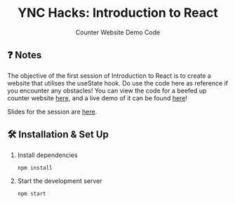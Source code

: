 <h1 align="center">
  YNC Hacks: Introduction to React
</h1>
<p align="center">
  Counter Website Demo Code
</p>

## ❓ Notes

The objective of the first session of Introduction to React is to create a website that utilises the useState hook. Do use the code here as reference if you encounter any obstacles! You can view the code for a beefed up counter website [here](https://github.com/leonardtng/fancy-counter), and a live demo of it can be found [here](http://fancy-counter.s3-website-ap-southeast-1.amazonaws.com/)!

Slides for the session are [here](https://drive.google.com/file/d/1KdecK0_hHF5FXFa-teXzY8s3uCXVa9u-/view?usp=sharing).

## 🛠 Installation & Set Up

1. Install dependencies

   ```sh
   npm install
   ```

2. Start the development server

   ```sh
   npm start
   ```
